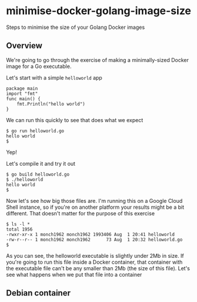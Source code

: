 # minimise-docker-golang-image-size
Steps to minimise the size of your Golang Docker images

## Overview
We're going to go through the exercise of making a minimally-sized Docker image for a Go executable.

Let's start with a simple `helloworld` app

```
package main
import "fmt"
func main() {
    fmt.Println("hello world")
}
```

We can run this quickly to see that does what we expect
```
$ go run helloworld.go
hello world
$
```

Yep!

Let's compile it and try it out
```
$ go build helloworld.go
$ ./helloworld
hello world
$
```

Now let's see how big those files are. I'm running this on a Google Cloud Shell instance, so if you're on another platform your results might be a bit different. That doesn't matter for the purpose of this exercise

```
$ ls -l *
total 1956
-rwxr-xr-x 1 monch1962 monch1962 1993406 Aug  1 20:41 helloworld
-rw-r--r-- 1 monch1962 monch1962      73 Aug  1 20:32 helloworld.go
$
```

As you can see, the helloworld executable is slightly under 2Mb in size. If you're going to run this file inside a Docker container, that container with the executable file can't be any smaller than 2Mb (the size of this file). Let's see what happens when we put that file into a container

## Debian container
